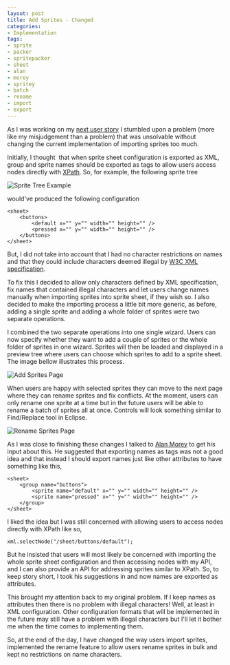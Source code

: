 ```yaml
---
layout: post
title: Add Sprites - Changed
categories:
- Implementation
tags:
- sprite
- packer
- spritepacker
- sheet
- alan
- morey
- spritey
- batch
- rename
- import
- export
---
```


As I was working on my [next user story][4144408] I stumbled upon a problem (more like my misjudgement than a problem) that was unsolvable without changing the current implementation of importing sprites too much.

Initially, I thought  that when sprite sheet configuration is exported as XML, group and sprite names should be exported as tags to allow users access nodes directly with [XPath][xpath]. So, for example, the following sprite tree

![][sprite_tree]

would've produced the following configuration

	<sheet>
	    <buttons>
	        <default x="" y="" width="" height="" />
	        <pressed x="" y="" width="" height="" />
	    </buttons>
	</sheet>

But, I did not take into account that I had no character restrictions on names and that they could include characters deemed illegal by [W3C XML specification][w3c].

To fix this I decided to allow only characters defined by XML specification, fix names that contained illegal characters and let users change names manually when importing sprites into sprite sheet, if they wish so. I also decided to make the importing process a little bit more generic, as before, adding a single sprite and adding a whole folder of sprites were two separate operations.

I combined the two separate operations into one single wizard. Users can now specify whether they want to add a couple of sprites or the whole folder of sprites in one wizard. Sprites will then be loaded and displayed in a preview tree where users can choose which sprites to add to a sprite sheet. The image bellow illustrates this process.

![][add_sprites]

When users are happy with selected sprites they can move to the next page where they can rename sprites and fix conflicts. At the moment, users can only rename one sprite at a time but in the future users will be able to rename a batch of sprites all at once. Controls will look something similar to Find/Replace tool in Eclipse.

![][rename_sprites]

As I was close to finishing these changes I talked to [Alan Morey][alan_morey] to get his input about this. He suggested that exporting names as tags was not a good idea and that instead I should export names just like other attributes to have something like this,

	<sheet>
	    <group name="buttons">
	        <sprite name="default" x="" y="" width="" height="" />
	        <sprite name="pressed" x="" y="" width="" height="" />
	    </group>
	</sheet>

I liked the idea but I was still concerned with allowing users to access nodes directly with XPath like so,

	xml.selectNode("/sheet/buttons/default");


But he insisted that users will most likely be concerned with importing the whole sprite sheet configuration and then accessing nodes with my API, and I can also provide an API for addressing sprites similar to XPath. So, to keep story short, I took his suggestions in and now names are exported as attributes.

This brought my attention back to my original problem. If I keep names as attributes then there is no problem with illegal characters! Well, at least in XML configuration. Other configuration formats that will be implemented in the future may still have a problem with illegal characters but I'll let it bother me when the time comes to implementing them.

So, at the end of the day, I have changed the way users import sprites, implemented the rename feature to allow users rename sprites in bulk and kept no restrictions on name characters.

[4144408]: http://www.pivotaltracker.com/story/show/4144408 "Pivotal Tracker ticket #4144408"
[xpath]: http://en.wikipedia.org/wiki/XPath "XPath"
[w3c]: http://www.w3.org/TR/REC-xml "W3C XML specification"
[alan_morey]: http://alanmorey.com "Alan Morey"
[sprite_tree]: {{site.baseurl}}/assets/images/2010/11/sprite-tree-example.png "Sprite Tree Example"
[add_sprites]: {{site.baseurl}}/assets/images/2010/11/add-sprites-import-page.png "Add Sprites Page"
[rename_sprites]: {{site.baseurl}}/assets/images/2010/11/add-sprites-rename-page.png "Rename Sprites Page"

